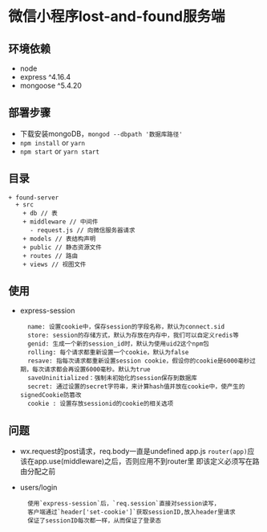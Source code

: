 # 微信小程序lost-and-found服务端

## 环境依赖

- node 
- express ^4.16.4
- mongoose ^5.4.20

## 部署步骤

- 下载安装mongoDB，`mongod --dbpath '数据库路径'`
- `npm install` or `yarn`
- `npm start` or `yarn start`

## 目录

```
+ found-server
  + src
    + db // 表
    + middleware // 中间件
      - request.js // 向微信服务器请求
    + models // 表结构声明
    + public // 静态资源文件
    + routes // 路由
    + views // 视图文件
```

## 使用

- express-session
 
  
        name: 设置cookie中，保存session的字段名称，默认为connect.sid
        store: session的存储方式，默认为存放在内存中，我们可以自定义redis等
        genid: 生成一个新的session_id时，默认为使用uid2这个npm包
        rolling: 每个请求都重新设置一个cookie，默认为false
        resave: 指每次请求都重新设置session cookie，假设你的cookie是6000毫秒过期，每次请求都会再设置6000毫秒。默认为true
        saveUninitialized：强制未初始化的session保存到数据库
        secret: 通过设置的secret字符串，来计算hash值并放在cookie中，使产生的signedCookie防篡改
        cookie : 设置存放sessionid的cookie的相关选项

## 问题

- wx.request的post请求，req.body一直是undefined
 app.js
 `router(app)`应该在app.use(middleware)之后，否则应用不到router里
 即该定义必须写在路由分配之前
 
- users/login
        
        使用`express-session`后，`req.session`直接对session读写，
        客户端通过`header['set-cookie']`获取sessionID,放入header里请求
        保证了sessionID每次都一样，从而保证了登录态